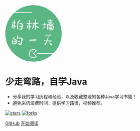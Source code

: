 <img width="180px" style="border-radius: 50%" bor src="img/gitlogo.png">

# 少走弯路，自学Java

- 分享我的学习历程和经验，以及收藏整理的各种Java学习书籍！
- 避免采坑浪费时间，提供学习路径，视频推荐。

[![stars](https://badgen.net/github/stars/ahang1598/Blog?icon=github&color=4ab8a1)](https://ahang1598.github.io/Blog/) [![forks](https://badgen.net/github/forks/ahang1598/Blog?icon=github&color=4ab8a1)](https://ahang1598.github.io/Blog/)

[GitHub](<https://github.com/ahang1598/Blog/>)
[开始阅读](README.md)

